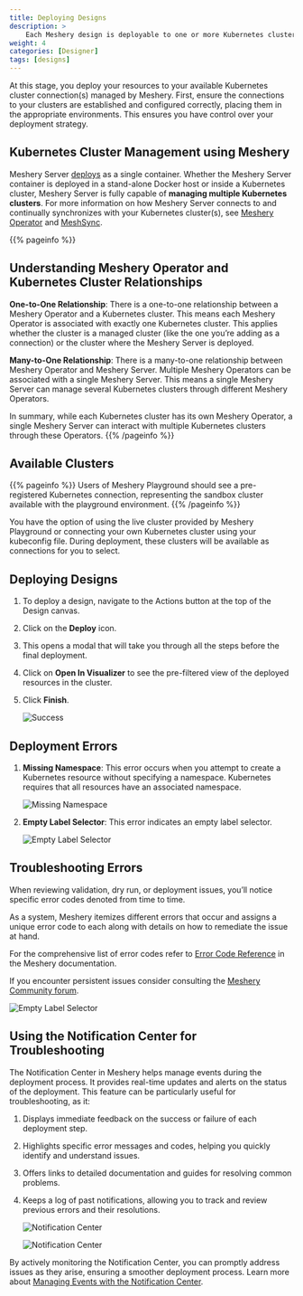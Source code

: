 ```yaml
---
title: Deploying Designs
description: >
    Each Meshery design is deployable to one or more Kubernetes clusters.
weight: 4
categories: [Designer]
tags: [designs]
---
```


At this stage, you deploy your resources to your available Kubernetes cluster connection(s) managed by Meshery.
First, ensure the connections to your clusters are established and configured correctly, placing them in the appropriate environments. This ensures you have control over your deployment strategy.

## Kubernetes Cluster Management using Meshery

Meshery Server [deploys](https://docs.meshery.io/installation) as a single container. Whether the Meshery Server container is deployed in a stand-alone Docker host or inside a Kubernetes cluster, Meshery Server is fully capable of **managing multiple Kubernetes clusters**. For more information on how Meshery Server connects to and continually synchronizes with your Kubernetes cluster(s), see [Meshery Operator](https://docs.meshery.io/concepts/architecture/operator) and [MeshSync](https://docs.meshery.io/concepts/architecture/meshsync).

{{% pageinfo %}}

## Understanding Meshery Operator and Kubernetes Cluster Relationships

**One-to-One Relationship**: There is a one-to-one relationship between a Meshery Operator and a Kubernetes cluster. This means each Meshery Operator is associated with exactly one Kubernetes cluster. This applies whether the cluster is a managed cluster (like the one you’re adding as a connection) or the cluster where the Meshery Server is deployed.

**Many-to-One Relationship**: There is a many-to-one relationship between Meshery Operator and Meshery Server. Multiple Meshery Operators can be associated with a single Meshery Server. This means a single Meshery Server can manage several Kubernetes clusters through different Meshery Operators.

In summary, while each Kubernetes cluster has its own Meshery Operator, a single Meshery Server can interact with multiple Kubernetes clusters through these Operators.
{{% /pageinfo %}}

## Available Clusters

{{% pageinfo %}}
Users of Meshery Playground should see a pre-registered Kubernetes connection, representing the sandbox cluster available with the playground environment.
{{% /pageinfo %}}

You have the option of using the live cluster provided by Meshery Playground or connecting your own Kubernetes cluster using your kubeconfig file. During deployment, these clusters will be available as connections for you to select.

## Deploying Designs

1. To deploy a design, navigate to the Actions button at the top of the Design canvas.
1. Click on the **Deploy** icon.
1. This opens a modal that will take you through all the steps before the final deployment.
1. Click on **Open In Visualizer** to see the pre-filtered view of the deployed resources in the cluster.
1. Click **Finish**.

    ![Success](/meshmap/getting-started/images/success-deploy.png)

## Deployment Errors

1. **Missing Namespace**: This error occurs when you attempt to create a Kubernetes resource without specifying a namespace. Kubernetes requires that all resources have an associated namespace.

    ![Missing Namespace](/meshmap/getting-started/images/missing-ns.png)

1. **Empty Label Selector**: This error indicates an empty label selector.

    ![Empty Label Selector](/meshmap/getting-started/images/empty-ls.png)

## Troubleshooting Errors

When reviewing validation, dry run, or deployment issues, you’ll notice specific error codes denoted from time to time.

As a system, Meshery itemizes different errors that occur and assigns a unique error code to each along with details on how to remediate the issue at hand.

For the comprehensive list of error codes refer to [Error Code Reference](https://docs.meshery.io/reference/error-codes) in the Meshery documentation.

If you encounter persistent issues consider consulting the [Meshery Community forum](https://discuss.layer5.io/c/meshery/5).

  ![Empty Label Selector](/meshmap/getting-started/images/error-code.png)

## Using the Notification Center for Troubleshooting

The Notification Center in Meshery helps manage events during the deployment process. It provides real-time updates and alerts on the status of the deployment. This feature can be particularly useful for troubleshooting, as it:

1. Displays immediate feedback on the success or failure of each deployment step.

1. Highlights specific error messages and codes, helping you quickly identify and understand issues.

1. Offers links to detailed documentation and guides for resolving common problems.

1. Keeps a log of past notifications, allowing you to track and review previous errors and their resolutions.

    ![Notification Center](/meshmap/getting-started/images/notification.png)

    ![Notification Center](/meshmap/getting-started/images/notification-center.png)

By actively monitoring the Notification Center, you can promptly address issues as they arise, ensuring a smoother deployment process. Learn more about [Managing Events with the Notification Center](https://docs.meshery.io/guides/events-management).
